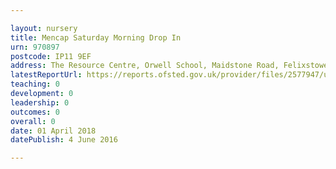 ```yaml
---

layout: nursery
title: Mencap Saturday Morning Drop In
urn: 970897
postcode: IP11 9EF
address: The Resource Centre, Orwell School, Maidstone Road, Felixstowe, Suffolk, IP11 9EF
latestReportUrl: https://reports.ofsted.gov.uk/provider/files/2577947/urn/970897.pdf
teaching: 0
development: 0
leadership: 0
outcomes: 0
overall: 0
date: 01 April 2018 
datePublish: 4 June 2016

---
```

